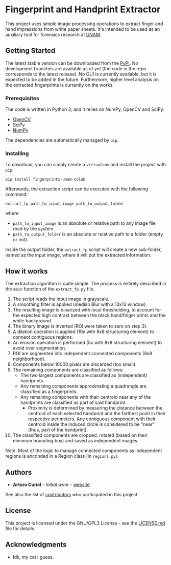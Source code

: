 # Fingerprint and Handprint Extractor

This project uses simple image processing operations to extract finger and hand impressions from white paper sheets. It's intended to be used as an auxiliary tool for forensics research at [UNAM](http://www.cienciaforense.facmed.unam.mx/).

## Getting Started

The latest stable version can be downloaded from the [PyPI](https://pypi.org/project/fingerprints-unam-colab/). No development branches are available as of yet (the code in the repo corresponds to the latest release). No GUI is currently available, but it is expected to be added in the future. Furthermore, higher level analysis on the extracted fingerprints is currently on the works.

### Prerequisites

The code is written in Python 3, and it relies on NumPy, OpenCV and SciPy:

* [OpenCV](https://opencv.org/)
* [SciPy](https://www.scipy.org/)
* [NumPy](https://www.numpy.org/)

The dependencies are automatically managed by `pip`.

### Installing

To download, you can simply create a `virtualenv` and install the project with `pip`:

```
pip install fingerprints-unam-colab
```

Afterwards, the extraction script can be executed with the following command:

```
extract_fp path_to_input_image path_to_output_folder
```
where:

* `path_to_input_image` is an absolute or relative path to any image file read by the system.
* `path_to_output_folder` is an absolute or relative path to a folder (empty or not).

Inside the output folder, the `extract_fp` script will create a new sub-folder, named as the input image, where it will put the extracted information. 

## How it works

The extraction algorithm is quite simple. The process is entirely described in the `main` function of the `extract_fp.py` file.

1. The script reads the input image in grayscale.
2. A smoothing filter is applied (median Blur with a 13x13 window).
3. The resulting image is binarized with local thresholding, to account for the expected high contrast between the black hand/finger prints and the white background.
4. The binary image is inverted (ROI were taken to zero on step 3).
5. A dilation operation is applied (10x with 8x8 structuring element) to connect contiguous regions.
6. An erosion operation is performed (5x with 8x8 structuring element) to avoid over segmentation.
7. ROI are segmented into independent connected components (8x8 neighborhood).
8. Components below 10000 pixels are discarded (too small).
9. The remaining components are classified as follows:
	- The two largest components are classified as (independent) handprints.
	- Any remaining components approximating a quadrangle are classified as a fingerprints.
	- Any remaining components with their centroid near any of the handprints are classified as part of said handprint.
		- Proximity is determined by measuring the distance between the centroid of each selected handprint and the farthest point in their respective perimeters. Any contiguous component with their centroid inside the induced circle is considered to be "near" (thus, part of the handprint).
10. The classified components are cropped, rotated (based on their minimum bounding box) and saved as independent images.

Note: Most of the logic to manage connected components as independent regions is enconded in a Region class (in `regions.py`). 

## Authors

* **Arturo Curiel** - *Initial work* - [website](https://arturocuriel.com)

See also the list of [contributors](https://github.com/forensics-colab-unam/fingerprints-unam-colab/contributors) who participated in this project.

## License

This project is licensed under the GNU/GPL3 License - see the [LICENSE.md](LICENSE.md) file for details

## Acknowledgments

* Idk, my cat I guess.
